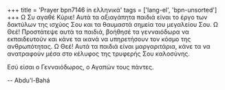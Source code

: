 +++
title = 'Prayer bpn7146 in ελληνικά'
tags = ['lang-el', 'bpn-unsorted']
+++
Ω Συ αγαθέ Κύριε! Αυτά τα αξιαγάπητα παιδιά είναι το έργο των δακτύλων της ισχύος Σου και τα θαυµαστά σηµεία του µεγαλείου Σου. Ω Θεέ! Προστάτεψε αυτά τα παιδιά, βοήθησέ τα γενναιόδωρα να εκπαιδευτούν και κάνε τα ικανά να υπηρετήσουν τον κόσµο της ανθρωπότητας. Ω Θεέ! Αυτά τα παιδιά είναι µαργαριτάρια, κάνε τα να ανατραφούν µέσα στο κέλυφος της τρυφερής Σου καλοσύνης.

Εσύ είσαι ο Γενναιόδωρος, ο Αγαπών τους πάντες.

-- Abdu'l-Bahá
